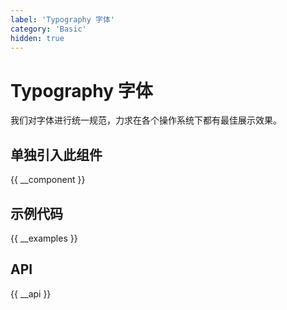 ```yaml
---
label: 'Typography 字体'
category: 'Basic'
hidden: true
---
```


# Typography 字体

我们对字体进行统一规范，力求在各个操作系统下都有最佳展示效果。

## 单独引入此组件

{{ __component }}

## 示例代码

{{ __examples }}

## API

{{ __api }}
